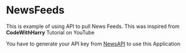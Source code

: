 # NewsFeeds

This is example of using API to pull News Feeds. This was inspired from **CodeWithHarry** Tutorial on YouTube

You have to generate your API key from [NewsAPI](https://newsapi.org) to use this Application
